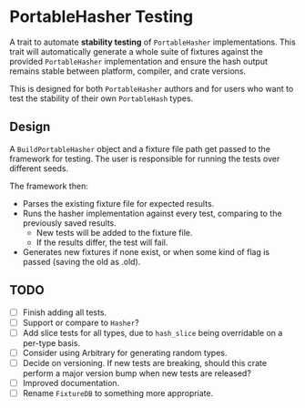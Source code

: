 # PortableHasher Testing

A trait to automate **stability testing** of `PortableHasher` implementations. This trait will automatically generate a whole suite of fixtures against the provided `PortableHasher` implementation and ensure the hash output remains stable between platform, compiler, and crate versions.

This is designed for both `PortableHasher` authors and for users who want to test the stability of their own `PortableHash` types.

## Design

A `BuildPortableHasher` object and a fixture file path get passed to the framework for testing. The user is responsible for running the tests over different seeds.

The framework then:
- Parses the existing fixture file for expected results.
- Runs the hasher implementation against every test, comparing to the previously saved results.
  - New tests will be added to the fixture file.
  - If the results differ, the test will fail.
- Generates new fixtures if none exist, or when some kind of flag is passed (saving the old as .old).

## TODO

- [ ] Finish adding all tests.
- [ ] Support or compare to `Hasher`?
- [ ] Add slice tests for all types, due to `hash_slice` being overridable on a per-type basis.
- [ ] Consider using Arbitrary for generating random types.
- [ ] Decide on versioning. If new tests are breaking, should this crate perform a major version bump when new tests are released?
- [ ] Improved documentation.
- [ ] Rename `FixtureDB` to something more appropriate.
